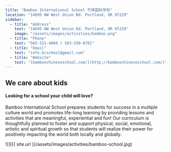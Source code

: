 ```yaml
---
title: "Bamboo International School 竹林国际学校"
location: "14695 NW West Union Rd. Portland, OR 97229"
sidebar:
  - title: "Address"
    text: "14695 NW West Union Rd. Portland, OR 97229"
    image: "/assets/images/activities/bamboo.png"
  - title: "Phone"
    text: "503-531-4094 / 503-330-8781"
  - title: "Email"
    text: "info.bcschool@gmail.com"
  - title: "Website"
    text: "[bamboochineseschool.com/](http://bamboochineseschool.com/)"
---
```


## We care about kids

#### Looking for a school your child will love?

Bamboo International School prepares students for success in a multiple culture world and promotes life-long learning by providing lessons and activities that are meaningful, experiential and fun! Our curriculum is thoughtfully planned to foster and support physical, social, emotional, artistic and spiritual growth so that students will realize their power for positively impacting the world both locally and globally.

![]({{ site.url }}/assets/images/activities/bamboo-school.jpg)
